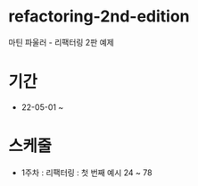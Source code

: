 # refactoring-2nd-edition
마틴 파울러 - 리팩터링 2판 예제

# 기간
  - 22-05-01 ~
# 스케줄
  - 1주차 : 리팩터링 : 첫 번째 예시 24 ~ 78
